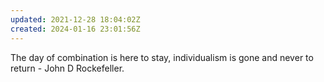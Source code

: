 ```yaml
---
updated: 2021-12-28 18:04:02Z
created: 2024-01-16 23:01:56Z
---
```



The day of combination is here to stay, individualism is gone and never to return - John D Rockefeller.

